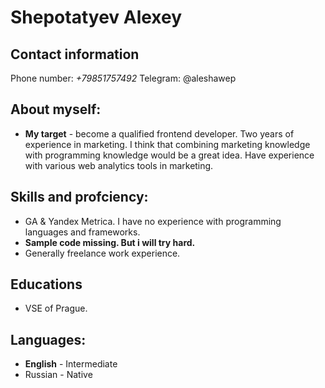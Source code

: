 
# **Shepotatyev Alexey**
## **Contact information**
 Phone number: *+79851757492*
 Telegram: @aleshawep
## About myself:
- **My target** - become a qualified frontend developer. Two years of experience in marketing. I think that combining marketing knowledge with programming knowledge would be a great idea. Have experience with various web analytics tools in marketing.
## Skills and profciency:
- GA & Yandex Metrica. I have no experience with programming languages and frameworks.
- **Sample code missing. But i will try hard.**
- Generally freelance work experience. 
## **Educations** 
- VSE of Prague.
## Languages: 
- **English** - Intermediate
- Russian - Native